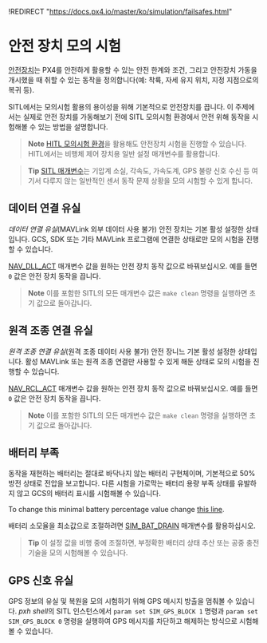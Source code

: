 !REDIRECT "https://docs.px4.io/master/ko/simulation/failsafes.html"

# 안전 장치 모의 시험

[안전장치](https://docs.px4.io/master/en/config/safety.html)는 PX4를 안전하게 활용할 수 있는 안전 한계와 조건, 그리고 안전장치 가동을 개시했을 때 취할 수 있는 동작을 정의합니다(예: 착륙, 자세 유지 위치, 지정 지점으로의 복귀 등).

SITL에서는 모의시험 활용의 용이성을 위해 기본적으로 안전장치를 끕니다. 이 주제에서는 실제로 안전 장치를 가동해보기 전에 SITL 모의시험 환경에서 안전 위해 동작을 시험해볼 수 있는 방법을 설명합니다.

> **Note** [HITL 모의시험 환경](../simulation/hitl.md)을 활용해도 안전장치 시험을 진행할 수 있습니다. HITL에서는 비행체 제어 장치용 일반 설정 매개변수를 활용합니다.

<span></span>

> **Tip** [SITL 매개변수](../advanced/parameter_reference.md#sitl)는 기압계 소실, 각속도, 가속도계, GPS 불량 신호 수신 등 여기서 다루지 않는 일반적인 센서 동작 문제 상황을 모의 시험할 수 있게 합니다.

## 데이터 연결 유실

*데이터 연결 유실*(MAVLink 외부 데이터 사용 불가) 안전 장치는 기본 활성 설정한 상태입니다. GCS, SDK 또는 기타 MAVLink 프로그램에 연결한 상태로만 모의 시험을 진행할 수 있습니다.

[NAV_DLL_ACT](../advanced/parameter_reference.md#NAV_DLL_ACT) 매개변수 값을 원하는 안전 장치 동작 값으로 바꿔보십시오. 예를 들면 `0` 값은 안전 장치 동작을 끕니다.

> **Note** 이를 포함한 SITL의 모든 매개변수 값은 `make clean` 명령을 실행하면 초기 값으로 돌아갑니다.

## 원격 조종 연결 유실

*원격 조종 연결 유실*(원격 조종 데이터 사용 불가) 안전 장니느 기본 활성 설정한 상태입니다. 활성 MAVLink 또는 원격 조종 연결만 사용할 수 있게 해둔 상태로 모의 시험을 진행할 수 있습니다.

[NAV_RCL_ACT](../advanced/parameter_reference.md#NAV_RCL_ACT) 매개변수 값을 원하는 안전 장치 동작 값으로 바꿔보십시오. 예를 들면 `0` 값은 안전 장치 동작을 끕니다.

> **Note** 이를 포함한 SITL의 모든 매개변수 값은 `make clean` 명령을 실행하면 초기 값으로 돌아갑니다.

## 배터리 부족

동작을 재현하는 배터리는 절대로 바닥나지 않는 배터리 구현체이며, 기본적으로 50% 방전 상태로 전압을 보고합니다. 다른 시험을 가로막는 배터리 용량 부족 상태를 유발하지 않고 GCS의 배터리 표시를 시험해볼 수 있습니다.

To change this minimal battery percentage value change [this line](https://github.com/PX4/PX4-Autopilot/blob/9d67bbc328553bbd0891ffb8e73b8112bca33fcc/src/modules/simulator/simulator_mavlink.cpp#L330).

배터리 소모율을 최소값으로 조절하려면 [SIM_BAT_DRAIN](../advanced/parameter_reference.md#SIM_BAT_DRAIN) 매개변수를 활용하십시오.

> **Tip** 이 설정 값을 비행 중에 조절하면, 부정확한 배터리 상태 추산 또는 공중 충전 기술을 모의 시험해볼 수 있습니다.

## GPS 신호 유실

GPS 정보의 유실 및 복원을 모의 시험하기 위해 GPS 메시지 방출을 멈춰볼 수 있습니다. *pxh shell*의 SITL 인스턴스에서 `param set SIM_GPS_BLOCK 1` 명령과 `param set SIM_GPS_BLOCK 0` 명령을 실행하여 GPS 메시지를 차단하고 해제하는 방식으로 시험해볼 수 있습니다.